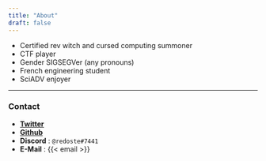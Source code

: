 ```yaml
---
title: "About"
draft: false
---
```


* Certified rev witch and cursed computing summoner
* CTF player
* Gender SIGSEGVer (any pronouns)
* French engineering student
* SciADV enjoyer

---
### Contact

* [**Twitter**](https://twitter.com/redoste)
* [**Github**](https://github.com/redoste)
* **Discord** : `@redoste#7441`
* **E-Mail** : {{< email >}}

